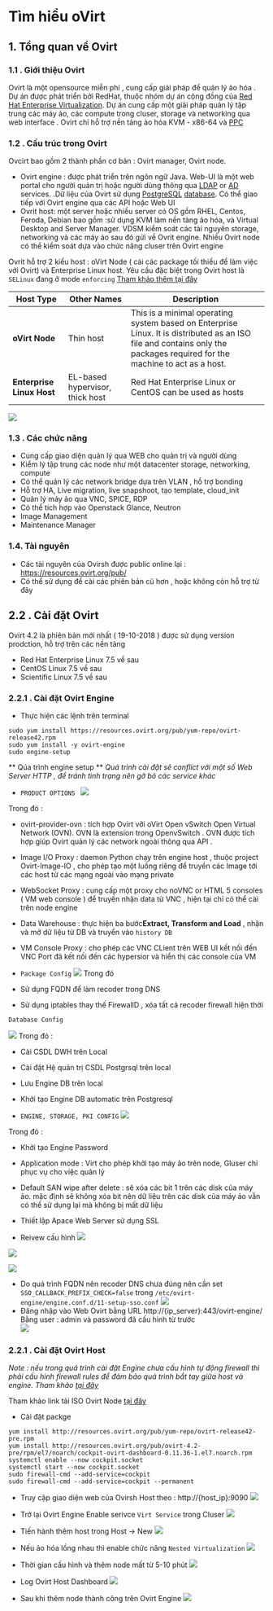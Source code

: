 
# Tìm hiểu oVirt

## 1. Tổng quan về Ovirt

### 1.1 . Giới thiệu Ovirt
 Ovirt là một opensource miễn phí , cung cấp giải pháp để quản lý ảo hóa . Dự án được phát triển bởi RedHat, thuộc nhóm dự án cộng đồng của [Red Hat Enterprise Virtualization](https://en.wikipedia.org/wiki/Red_Hat_Enterprise_Virtualization). Dự án cung cấp một giải pháp quản lý tập trung các máy ảo, các compute trong cluser, storage và networking qua web interface . Ovirt chỉ hỗ trợ nền tảng ảo hóa KVM - x86-64 và [PPC](https://en.wikipedia.org/wiki/PowerPC "PowerPC") 
### 1.2 . Cấu trúc trong Ovirt
Ovcirt bao gồm 2 thành phần cơ bản : Ovirt manager, Ovirt node.

- Ovirt engine : được phát triển trên ngôn ngữ Java. Web-UI là một web portal cho người quản trị hoặc người dùng thông qua [LDAP](https://en.wikipedia.org/wiki/Lightweight_Directory_Access_Protocol) or [AD](https://en.wikipedia.org/wiki/Active_directory "Active directory") services. .Dữ liệu của Ovirt sử dụng [PostgreSQL](https://en.wikipedia.org/wiki/PostgreSQL "PostgreSQL")  [database](https://en.wikipedia.org/wiki/Database). Có thể giao tiếp với Ovirt engine qua các API hoặc Web UI
- Ovrit host: một server hoặc nhiều server có OS gồm RHEL, Centos, Feroda, Debian bao gồm :sử dụng KVM làm nền tảng ảo hóa, và Virtual Desktop and Server Manager. VDSM kiểm soát các tài nguyên storage, networking và các máy ảo sau đó gửi về Ovrit engine. Nhiều Ovirt node có thể kiểm soát dựa vào chức năng cluser trên Ovirt engine

Ovrit hỗ trợ 2 kiểu host :	oVirt Node ( cài các package tối thiểu để làm việc với Ovirt)  và Enterprise Linux host. Yêu cầu đặc biệt trong Ovirt host là `SELinux` đang ở mode `enforcing` [Tham khảo thêm tại đây](https://docs.fedoraproject.org/en-US/Fedora/11/html/Security-Enhanced_Linux/sect-Security-Enhanced_Linux-Working_with_SELinux-Enabling_and_Disabling_SELinux.html)

|Host Type|Other Names|Description|
|------------|---------------|--------|
|**oVirt Node** |Thin host |This is a minimal operating system based on Enterprise Linux. It is distributed as an ISO file and contains only the packages required for the machine to act as a host.|
|**Enterprise Linux Host**|EL-based hypervisor, thick host |Red Hat Enterprise Linux or CentOS can be used as hosts |

![](![](https://ovirt.org/images/wiki/Ovirt-1024x698.png?1478101462))

### 1.3 . Các chức năng 
- Cung cấp giao diện quản lý qua WEB cho quản trị và người dùng
- Kiểm lý tập trung các node như một datacenter storage, networking, compute
- Có thể quản lý các network bridge dựa trên VLAN , hỗ trợ bonding
- Hỗ trợ HA, Live migration, live snapshoot, tạo template, cloud_init 
- Quản lý máy ảo qua VNC, SPICE, RDP
- Có thể tích hợp vào Openstack Glance, Neutron 
- Image Management
- Maintenance Manager

### 1.4. Tài nguyên
- Các tài nguyên của Ovirsh được public online lại : https://resources.ovirt.org/pub/ 
- Có thể sử dụng để cài các phiên bản cũ hơn , hoặc không còn hỗ trợ từ đây 
## 2.2 . Cài đặt Ovirt

Ovirt 4.2 là phiên bản mới nhất ( 19-10-2018 ) được sử dụng version prodction, hỗ trợ trên các nền tảng
-  Red Hat Enterprise Linux 7.5 về sau
-  CentOS Linux 7.5 về sau
-  Scientific Linux 7.5 về sau
### 2.2.1 . Cài đặt Ovirt Engine

- Thực hiện các lệnh trên terminal
```
sudo yum install https://resources.ovirt.org/pub/yum-repo/ovirt-release42.rpm
sudo yum install -y ovirt-engine
sudo engine-setup

```
** Qúa trình engine setup **
*Quá trình cài đặt sẽ  conflict với một số Web Server HTTP , để tránh tình trạng nên gỡ bỏ các service khác*

- `PRODUCT OPTIONS `
![](https://i.imgur.com/1GOX3qm.png)


Trong đó :
- ovirt-provider-ovn : tích hợp Ovirt vỡi oVirt Open vSwitch Open Virtual Network (OVN). OVN là extension trong OpenvSwitch . OVN được tích hợp giúp Ovirt quản lý các network ngoài thông qua API . 
- Image I/O Proxy : daemon Python chạy trên engine host , thuộc project Ovirt-Image-IO , cho phép tạo một luồng riêng để truyền các Image tới các host từ các mạng ngoài vào mạng private
- WebSocket Proxy : cung cấp một proxy cho noVNC or HTML 5 consoles ( VM web console ) để truyền nhận data từ VNC , hiện tại chỉ có thể cài trên node engine
- Data Warehouse : thực hiện ba bước**Extract, Transform and Load** ,  nhận và mở dữ liệu từ DB và truyền vào  `history DB`
- VM Console Proxy : cho phép các VNC CLient trên WEB UI kết nối đến VNC Port đã kết nối đến  các hypersior và hiển thị các console của VM 

- `Package Config` 
![](https://i.imgur.com/0Onhe9J.png)
Trong đó 
- Sử dụng FQDN để làm recoder trong DNS
- Sử dụng iptables thay thế FirewallD , xóa tất cả recoder firewall hiện thời

`Database Config`

![](https://i.imgur.com/rTGQA5i.png)
Trong đó :
-  Cài CSDL DWH trên  Local
-  Cài đặt Hệ quản trị CSDL Postgrsql trên local
-  Lưu Engine DB trên local
-  Khởi tạo Engine DB automatic trên Postgresql	

- `ENGINE, STORAGE, PKI CONFIG`
![](https://i.imgur.com/F6PAViC.png)

Trong đó :
- Khởi tạo Engine Password
- Application mode : Virt cho phép khởi tạo máy ảo trên node, Gluser chỉ phục vụ cho việc quản lý 
- Default SAN wipe after delete : sẽ xóa các bit 1 trên các disk của máy ảo. mặc định sẽ không xóa bit nên dữ liệu trên các disk của máy ảo vẫn có thể sử dụng lại mà không bị mất dữ liệu
-  Thiết lập Apace Web Server sử dụng SSL

- Reivew cấu hình
![](https://i.imgur.com/s0DpOPR.png)

![](https://i.imgur.com/Pyfx1OC.png)

![](https://i.imgur.com/4p3PKOO.png)

- Do quá trình FQDN nên recoder DNS chưa đúng nên cần set `SSO_CALLBACK_PREFIX_CHECK=false` trong `/etc/ovirt-engine/engine.conf.d/11-setup-sso.conf`
![](https://i.imgur.com/KBFjCrN.png)
- Đăng nhập vào Web Ovirt bằng URL http://{ip_server}:443/ovirt-engine/
Bằng user : admin và password đã cấu hình từ trước	
![](https://i.imgur.com/DVzjQ8u.png)

### 2.2.1 . Cài đặt Ovirt Host

*Note : nếu trong quá trình cài đặt Engine chưa cấu hình tự động firewall thì phải  cấu hình firewall rules để đảm bảo quá trình bắt tay giữa host và engine. Tham khảo [tại đây](https://www.ovirt.org/documentation/install-guide/chap-System_Requirements/#hypervisor-firewall-requirements)*

Tham khảo link tải ISO Ovirt Node [tại đây](https://www.ovirt.org/documentation/install-guide/chap-oVirt_Nodes/)

- Cài đặt packge
```
yum install http://resources.ovirt.org/pub/yum-repo/ovirt-release42-pre.rpm
yum install http://resources.ovirt.org/pub/ovirt-4.2-pre/rpm/el7/noarch/cockpit-ovirt-dashboard-0.11.36-1.el7.noarch.rpm
systemctl enable --now cockpit.socket
systemctl start --now cockpit.socket
sudo firewall-cmd --add-service=cockpit
sudo firewall-cmd --add-service=cockpit --permanent

```
- Truy cập giao diện web của Ovirsh Host theo : http://{host_ip}:9090
![](https://i.imgur.com/16MfrTm.png)
- Trở lại Ovirt Engine
Enable serivce `Virt Service` trong Cluser 
![](https://i.imgur.com/uPV0Kre.png)

- Tiến hành thêm host trong Host -> New 
![](https://i.imgur.com/P3ReOvu.png)

- Nếu ảo hóa lồng nhau thì enable chức năng `Nested Virtualization`
![](https://i.imgur.com/xvRhMLq.png)

- Thời gian cấu hình và thêm node mất từ 5-10 phút
![](https://i.imgur.com/16MfrTm.png)

- Log Ovirt Host Dashboard
![](https://i.imgur.com/Jt6KqTh.png)

- Sau khi thêm node thành công trên Ovirt Engine
![](https://i.imgur.com/Y8njb8J.png)
